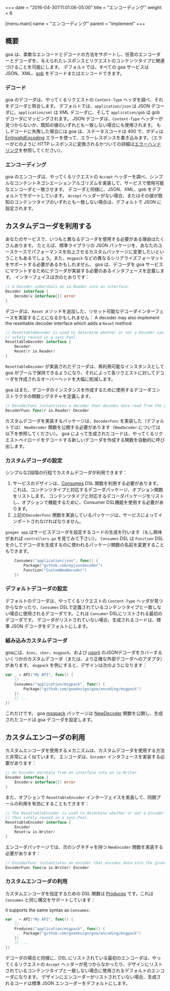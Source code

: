 +++
date = "2016-04-30T11:01:06-05:00"
title = "エンコーディング"
weight = 6

[menu.main]
name = "エンコーディング"
parent = "implement"
+++

## 概要

goa は、柔軟なエンコードとデコードの方法をサポートし、任意のエンコーダーとデコーダを、与えられたレスポンスとリクエストのコンテンツタイプと関連づけることを可能にします。
デフォルトでは、すべての goa サービスは JSON、XML、[gob](https://golang.org/pkg/encoding/gob/) をデコードまたはエンコードできます。

### デコード

goa のデコーダは、やってくるリクエストの `Content-Type` ヘッダを調べ、それをデコーダと照合します。
デフォルトでは、`application/json` は JSON デコーダに、`application/xml` は XML デコーダに、そして `application/gob` は gob デコーダにマッピングされます。
JSON デコーダは、`Content-Type` ヘッダーが見つからないか、既知の値のいずれとも一致しない場合にも使用されます。
もしデコードに失敗した場合には goa は、ステータスコードは 400 で、ボディは [ErrInvalidEncoding](https://goa.design/reference/goa/#variables) エラーを使って、エラーレスポンスを書き込みます。（エラーがどのように HTTP レスポンスに変換されるかついての詳細は[エラーハンドリング](/implement/error_handling/)を参照してください）。

### エンコーディング

goa のエンコーダは、やってくるリクエストの `Accept` ヘッダーを調べ、シンプルなコンテントネゴシエーションアルゴリズムを実装して、サービスで使用可能なエンコーダと一致させます。
デコーダと同様に、JSON、XML、gob をデフォルトでサポートしています。
`Accept` ヘッダーがない場合、またはその値が既知のコンテンツタイプのいずれとも一致しない場合は、デフォルトで JSON に設定されます。

## カスタムデコーダを利用する

あなたのサービスで、いつもと異なるデコーダを使用する必要がある理由はたくさんあります。
たとえば、標準ライブラリの JSON パッケージを、あなたのユースケースでパフォーマンスを向上させるカスタムパッケージに変更したいということもあるでしょう。また、`msgpack` などの異なるシリアライズフォーマットをサポートする必要があるかもしれません。
goa は、デコーダを goa サービスにマウントするためにデコーダが実装する必要のあるインタフェースを定義します。
インターフェイスは次のとおりです：

```go
// A Decoder unmarshals an io.Reader into an interface.
Decoder interface {
	Decode(v interface{}) error
}
```

デコーダは、`Reset` メソッドを追加した、リセット可能なデコーダインターフェースを実装することになるかもしれません：
A decoder may also implement the resettable decoder interface which adds a `Reset` method:

```go
// ResettableDecoder is used to determine whether or not a Decoder can be reset and thus
// safely reused in a sync.Pool.
ResettableDecoder interface {
	Decoder
	Reset(r io.Reader)
}
```

`ResettableDecoder` が実装されたデコーダは、再利用可能なインスタンスとして goa がプールで保持できるようになり、それによって各リクエストに対してデコーダを作成されるオーバーヘッドを大幅に削減します。

goa はまた、デコーダのインスタンスを作成するために使用するデコーダコンストラクタの関数シグネチャを定義します。

```go
// DecoderFunc instantiates a decoder that decodes data read from the given io reader.
DecoderFunc func(r io.Reader) Decoder
```

カスタムデコーダを実装するパッケージは、`DecoderFunc` を実装した（デフォルトでは） `NewDecoder` 関数を公開する必要があります（`NewDecoder` については以下を参照してください）。
goa によって生成されたコードは、やってくるリクエストペイロードをデコードする新しいデコーダを作成する関数を自動的に呼び出します。

### カスタムデコーダの設定

シンプルな2段階の行程でカスタムデコーダが利用できます：

1. サービスのデザインは、[Consumes](https://goa.design/reference/goa/design/apidsl/#func-consumes-a-name-apidsl-consumes-a) DSL 関数を利用する必要があります。これは、コンテンツタイプと対応するデコーダパッケージ、オプション関数をリストします。
コンテンツタイプと対応するデコーダパッケージをリストし、オプションで機能するために、Consumer DSL機能を使用する必要があります。
2. 上記の`DecoderFunc` 関数を実装しているパッケージは、サービスによってインポートされなければなりません。

`goagen app` はサービスデコーダを設定するコードの生成を行います（もし興味があれば `controllers.go` を見てみて下さい）。
`Consumes` DSL は `Function` DSL を介してデコーダを生成するのに使われるパッケージ関数の名前を変更することもできます。

```go
    Consumes("application/json", func() {
        Package("github.com/myjsondecoder")
        Function("CustomNewDecoder")
    })
```

### デフォルトデコーダの設定

デフォルトのデコーダは、やってくるリクエストの `Content-Type` ヘッダが見つからなかったり、`Consumes` DSLで定義されているコンテンツタイプと一致しない場合に使用されるデコーダです。これは `Consumer` DSLにリストされる最初のデコーダです。
デコーダがリストされていない場合、生成されるコードは、標準 JSON デコーダをデフォルトにします。

### 組み込みカスタムデコーダ

goaには、`binc`、`cbor`、`msgpack`、および [ugorji](https://github.com/ugorji/go/tree/master/codec) のJSONデコーダをカバーするいくつかのカスタムデコーダ（または、より正確な外部デコーダへのアダプタ）があります。
`msgpack` を例にすると、デザインは次のようになります：

```go
var _ = API("My API", func() {
    // ...
    Consumes("application/msgpack", func() {
        Package("github.com/goadesign/goa/encoding/msgpack")
    })
    // ...
})
```

これだけです。
goa [msgpack](https://goa.design/reference/goa/encoding/msgpack/) パッケージは [NewDecoder](https://goa.design/reference/goa/encoding/msgpack/#func-newdecoder-a-name-msgpack-newdecoder-a) 関数を公開し、生成されたコードは goa デコーダを設定します。

## カスタムエンコーダの利用

カスタムエンコーダを使用するメカニズムは、カスタムデコーダを使用する方法と非常によく似ています。
エンコーダは、`Encoder` インタフェースを実装する必要があります：

```go
// An Encoder marshals from an interface into an io.Writer.
Encoder interface {
	Encode(v interface{}) error
}
```

また、オプションで `ResettableEncoder` インターフェイスを実装して、同期プールの利用を有効にすることもできます：

```go
// The ResettableEncoder is used to determine whether or not a Encoder can be reset and
// thus safely reused in a sync.Pool.
ResettableEncoder interface {
	Encoder
	Reset(w io.Writer)
}
```

エンコーダパッケージでは、次のシグネチャを持つ `NewEncoder` 関数を実装する必要があります：

```go
// EncoderFunc instantiates an encoder that encodes data into the given writer.
EncoderFunc func(w io.Writer) Encoder
```

### カスタムエンコーダの利用

カスタムエンコーダを指定するための DSL 関数は [Produces](https://goa.design/reference/goa/design/apidsl/#func-produces-a-name-apidsl-produces-a) です。これは `Consumes` と同じ構文をサポートしています：

it supports the same syntax as `Consumes`:

```go
var _ = API("My API", func() {
    // ...
    Produces("application/msgpack", func() {
        Package("github.com/goadesign/goa/encoding/msgpack")
    })
    // ...
})
```

デコーダの場合と同様に、DSL にリストされている最初のエンコーダは、やってくるリクエストの `Accept` ヘッダーが見つからなかったり、デザインにリストされているコンテンツタイプと一致しない場合に使用されるデフォルトのエンコーダになります。
デザインにエンコーダーがリストされていない場合、生成されるコードは標準 JSON エンコーダーをデフォルトにします。
